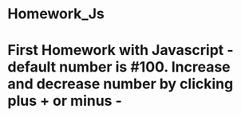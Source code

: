 # Homework_Js

# First Homework with Javascript - default number is #100. Increase and decrease number by clicking plus + or minus -
